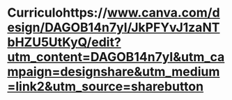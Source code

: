 # Curriculohttps://www.canva.com/design/DAGOB14n7yI/JkPFYvJ1zaNTbHZU5UtKyQ/edit?utm_content=DAGOB14n7yI&utm_campaign=designshare&utm_medium=link2&utm_source=sharebutton
